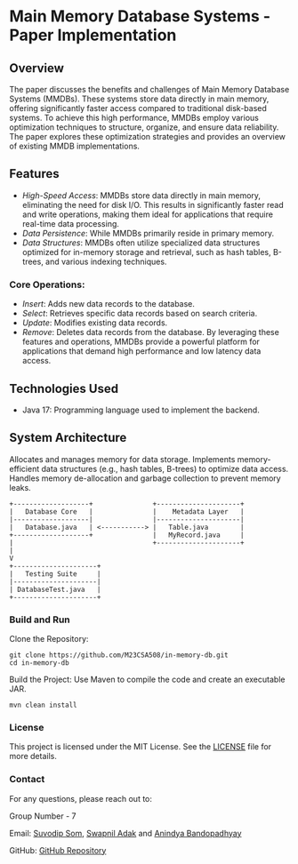# Main Memory Database Systems - Paper Implementation

## Overview
The paper discusses the benefits and challenges of Main Memory Database Systems (MMDBs). These systems store data directly in main memory, offering significantly faster access compared to traditional disk-based systems.
To achieve this high performance, MMDBs employ various optimization techniques to structure, organize, and ensure data reliability. The paper explores these optimization strategies and provides an overview of existing MMDB implementations.

## Features
- *High-Speed Access*: MMDBs store data directly in main memory, eliminating the need for disk I/O. This results in significantly faster read and write operations, making them ideal for applications that require real-time data processing.
- *Data Persistence*: While MMDBs primarily reside in primary memory.
- *Data Structures*: MMDBs often utilize specialized data structures optimized for in-memory storage and retrieval, such as hash tables, B-trees, and various indexing techniques.
### Core Operations:
- *Insert*: Adds new data records to the database.
- *Select*: Retrieves specific data records based on search criteria.
- *Update*: Modifies existing data records.
- *Remove*: Deletes data records from the database.
By leveraging these features and operations, MMDBs provide a powerful platform for applications that demand high performance and low latency data access.

## Technologies Used
- Java 17: Programming language used to implement the backend.

## System Architecture

Allocates and manages memory for data storage.
Implements memory-efficient data structures (e.g., hash tables, B-trees) to optimize data access.
Handles memory de-allocation and garbage collection to prevent memory leaks.

```
+-------------------+               +---------------------+
|   Database Core   |               |    Metadata Layer   |
|-------------------|               |---------------------|
|   Database.java   | <-----------> |   Table.java        |
+-------------------+               |   MyRecord.java     |
|                                   +---------------------+
|
V
+---------------------+
|   Testing Suite     |
|---------------------|
| DatabaseTest.java   |
+---------------------+
```

### Build and Run
Clone the Repository:

```
git clone https://github.com/M23CSA508/in-memory-db.git
cd in-memory-db
```
Build the Project: Use Maven to compile the code and create an executable JAR.

```
mvn clean install
```

### License
This project is licensed under the MIT License. See the [LICENSE](https://opensource.org/license/mit) file for more details.

### Contact
For any questions, please reach out to:

Group Number - 7

Email: [Suvodip Som](mailto:m23csa533@iitj.ac.in), [Swapnil Adak](mailto:m23csa534@iitj.ac.in) and [Anindya Bandopadhyay](mailto:m23csa508@iitj.ac.in)

GitHub: [GitHub Repository](https://github.com/M23CSA508/in-memory-db.git)